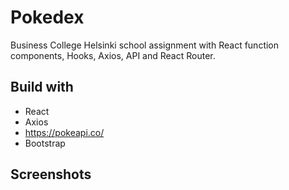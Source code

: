 # Pokedex

Business College Helsinki school assignment with React function components, Hooks, Axios, API and React Router.

## Build with

- React
- Axios
- https://pokeapi.co/
- Bootstrap

## Screenshots
